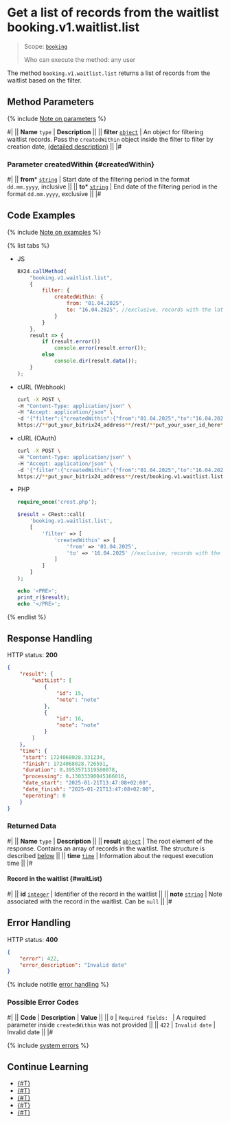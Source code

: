 # Get a list of records from the waitlist booking.v1.waitlist.list

> Scope: [`booking`](../../scopes/permissions.md)
>
> Who can execute the method: any user

The method `booking.v1.waitlist.list` returns a list of records from the waitlist based on the filter.

## Method Parameters

{% include [Note on parameters](../../../_includes/required.md) %}

#|
|| **Name**
`type` | **Description** ||
|| **filter**
[`object`](../../data-types.md) | An object for filtering waitlist records. 
Pass the `createdWithin` object inside the filter to filter by creation date, [(detailed description)](#createdWithin)  ||
|#

### Parameter createdWithin {#createdWithin}

#|
|| **from*** 
[`string`](../../data-types.md) | Start date of the filtering period in the format `dd.mm.yyyy`, inclusive ||
|| **to*** 
[`string`](../../data-types.md) | End date of the filtering period in the format `dd.mm.yyyy`, exclusive ||
|#

## Code Examples

{% include [Note on examples](../../../_includes/examples.md) %}

{% list tabs %}

- JS

    ```js
    BX24.callMethod(
        "booking.v1.waitlist.list",
        {
            filter: {
                createdWithin: {
                    from: "01.04.2025", 
                    to: "16.04.2025", //exclusive, records with the latest date of 15.04.2025 will be selected
                }
            }
        },
        result => {
            if (result.error())
                console.error(result.error());
            else
                console.dir(result.data());
        }
    );
    ```

- cURL (Webhook)

    ```bash
    curl -X POST \
    -H "Content-Type: application/json" \
    -H "Accept: application/json" \
    -d '{"filter":{"createdWithin":{"from":"01.04.2025","to":"16.04.2025"}}}' \
    https://**put_your_bitrix24_address**/rest/**put_your_user_id_here**/**put_your_webhook_here**/booking.v1.waitlist.list
    ```

- cURL (OAuth)

    ```bash
    curl -X POST \
    -H "Content-Type: application/json" \
    -H "Accept: application/json" \
    -d '{"filter":{"createdWithin":{"from":"01.04.2025","to":"16.04.2025"}},"auth":"**put_access_token_here**"}' \
    https://**put_your_bitrix24_address**/rest/booking.v1.waitlist.list
    ```

- PHP

    ```php
    require_once('crest.php');

    $result = CRest::call(
        'booking.v1.waitlist.list',
        [
            'filter' => [
                'createdWithin' => [
                    'from' => '01.04.2025',
                    'to' => '16.04.2025' //exclusive, records with the latest date of 15.04.2025 will be selected
                ]
            ]
        ]
    );

    echo '<PRE>';
    print_r($result);
    echo '</PRE>';
    ```

{% endlist %}

## Response Handling

HTTP status: **200**

```json
{
    "result": {
        "waitList": [
            {
                "id": 15,
                "note": "note"
            },
            {
                "id": 16,
                "note": "note"
            }
        ]
    },
    "time": {
     "start": 1724068028.331234,
     "finish": 1724068028.726591,
     "duration": 0.3953571319580078,
     "processing": 0.13033390045166016,
     "date_start": "2025-01-21T13:47:08+02:00",
     "date_finish": "2025-01-21T13:47:08+02:00",
     "operating": 0
    }
}
```

### Returned Data

#|
|| **Name**
`type` | **Description** ||
|| **result**
[`object`](../../data-types.md) | The root element of the response. Contains an array of records in the waitlist. The structure is described [below](#waitList) ||
|| **time**
[`time`](../../data-types.md#time) | Information about the request execution time ||
|#

#### Record in the waitlist {#waitList} 

#|
|| **id**
[`integer`](../../data-types.md) | Identifier of the record in the waitlist ||
|| **note**
[`string`](../../data-types.md) | Note associated with the record in the waitlist. Can be `null` ||
|#

## Error Handling

HTTP status: **400**

```json
{
    "error": 422,
    "error_description": "Invalid date"
}
```

{% include notitle [error handling](../../../_includes/error-info.md) %}

### Possible Error Codes

#|
|| **Code** | **Description** | **Value** ||
|| `0` | `Required fields: ` | A required parameter inside `createdWithin` was not provided ||
|| `422` | `Invalid date` | Invalid date ||
|#

{% include [system errors](../../../_includes/system-errors.md) %}

## Continue Learning

- [{#T}](./booking-v1-waitlist-createfrombooking.md)
- [{#T}](./booking-v1-waitlist-update.md)
- [{#T}](./booking-v1-waitlist-get.md)
- [{#T}](./booking-v1-waitlist-add.md)
- [{#T}](./booking-v1-waitlist-delete.md)